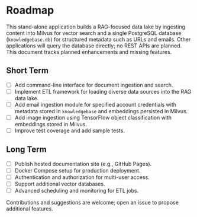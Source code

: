 # Roadmap

This stand-alone application builds a RAG-focused data lake by ingesting content into Milvus for
vector search and a single PostgreSQL database (`knowledgebase.db`) for structured metadata such as URLs and emails.
Other applications will query the database directly; no REST APIs are planned.
This document tracks planned enhancements and missing features.

## Short Term

- [ ] Add command-line interface for document ingestion and search.
- [ ] Implement ETL framework for loading diverse data sources into the RAG data lake.
- [ ] Add email ingestion module for specified account credentials with metadata stored in
      `knowledgebase` and embeddings persisted in Milvus.
- [ ] Add image ingestion using TensorFlow object classification with embeddings stored in Milvus.
- [ ] Improve test coverage and add sample tests.

## Long Term

- [ ] Publish hosted documentation site (e.g., GitHub Pages).
- [ ] Docker Compose setup for production deployment.
- [ ] Authentication and authorization for multi-user access.
- [ ] Support additional vector databases.
- [ ] Advanced scheduling and monitoring for ETL jobs.

Contributions and suggestions are welcome; open an issue to propose additional features.
